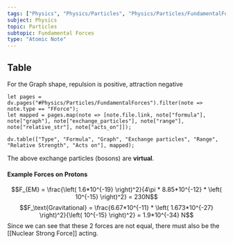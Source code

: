 ```yaml
---
tags: ["Physics", "Physics/Particles", "Physics/Particles/FundamentalForces"]
subject: Physics
topic: Particles
subtopic: Fundamental Forces
type: "Atomic Note"
---
```


## Table
For the Graph shape, repulsion is positive, attraction negative
```dataviewjs
let pages = dv.pages("#Physics/Particles/FundamentalForces").filter(note => note.type == "FForce");
let mapped = pages.map(note => [note.file.link, note["formula"], note["graph"], note["exchange_particles"], note["range"], note["relative_str"], note["acts_on"]]);

dv.table(["Type", "Formula", "Graph", "Exchange particles", "Range", "Relative Strength", "Acts on"], mapped);
```

The above exchange particles (bosons) are **virtual**.

#### Example Forces on Protons
$$F_{EM} = \frac{\left( 1.6*10^{-19} \right)^2}{4\pi * 8.85*10^{-12} * \left( 10^{-15} \right)^2} = 230N$$
$$F_\text{Gravitational} = \frac{6.67*10^{-11} * \left( 1.673*10^{-27} \right)^2}{\left( 10^{-15} \right)^2} = 1.9*10^{-34} N$$
Since we can see that these 2 forces are not equal, there must also be the [[Nuclear Strong Force]] acting.
